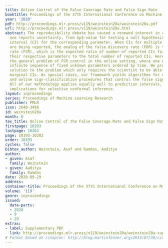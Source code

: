 ```yaml
---
title: Online Control of the False Coverage Rate and False Sign Rate
booktitle: Proceedings of the 37th International Conference on Machine Learning
year: '2020'
pdf: http://proceedings.mlr.press/v119/weinstein20a/weinstein20a.pdf
url: http://proceedings.mlr.press/v119/weinstein20a.html
abstract: The reproducibility debate has caused a renewed interest in changing how
  one reports uncertainty, from $p$-value for testing a null hypothesis to a confidence
  interval (CI) for the corresponding parameter. When CIs for multiple selected parameters
  are being reported, the analog of the false discovery rate (FDR) is the false coverage
  rate (FCR), which is the expected ratio of number of reported CIs failing to cover
  their respective parameters to the total number of reported CIs. Here, we consider
  the general problem of FCR control in the online setting, where one encounters an
  infinite sequence of fixed unknown parameters ordered by time. We propose a novel
  solution to the problem which only requires the scientist to be able to construct
  marginal CIs. As special cases, our framework yields algorithms for online FDR control
  and online sign-classification procedures that control the false sign rate (FSR).
  All of our methodology applies equally well to prediction intervals, having particular
  implications for selective conformal inference.
layout: inproceedings
series: Proceedings of Machine Learning Research
publisher: PMLR
issn: 2640-3498
id: weinstein20a
month: 0
tex_title: Online Control of the False Coverage Rate and False Sign Rate
firstpage: 10193
lastpage: 10202
page: 10193-10202
order: 10193
cycles: false
bibtex_author: Weinstein, Asaf and Ramdas, Aaditya
author:
- given: Asaf
  family: Weinstein
- given: Aaditya
  family: Ramdas
date: 2020-09-29
address: 
container-title: Proceedings of the 37th International Conference on Machine Learning
volume: '119'
genre: inproceedings
issued:
  date-parts:
  - 2020
  - 9
  - 29
extras:
- label: Supplementary PDF
  link: http://proceedings.mlr.press/v119/weinstein20a/weinstein20a-supp.pdf
# Format based on citeproc: http://blog.martinfenner.org/2013/07/30/citeproc-yaml-for-bibliographies/
---
```

